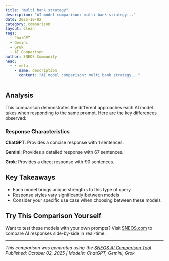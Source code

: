 ```yaml
---
title: "multi bank strategy"
description: "AI model comparison: multi bank strategy..."
date: 2025-10-02
category: comparison
layout: Clean
tags:
  - ChatGPT
  - Gemini
  - Grok
  - AI Comparison
author: SNEOS Community
head:
  - - meta
    - name: description
      content: "AI model comparison: multi bank strategy..."
---
```


<ChatComparison
  title="multi bank strategy"
  prompt="multi bank strategy"
  :responses='{
    "ChatGPT": "Error calling OpenAI API.",
    "Gemini": "A multi-bank strategy involves using financial services and products from multiple banks instead of relying solely on one. It\u0027s a common practice for both individuals and businesses, offering various advantages and potential drawbacks. Let\u0027s break down the key aspects:\n\n**For Individuals:**\n\n**Reasons for a Multi-Bank Strategy:**\n\n*   **Optimizing Interest Rates and Fees:** Different banks offer varying interest rates on savings accounts, CDs, and mortgages. By shopping around and using multiple banks, you can maximize your returns and minimize fees.\n*   **Diversifying Risk:** While FDIC insurance protects your deposits up to a certain limit per bank, spreading your money across multiple institutions can provide an added layer of security, especially if you have substantial assets.\n*   **Accessing Specialized Services:** Some banks excel in specific areas, such as online banking, customer service, or international transactions. Using multiple banks allows you to leverage their individual strengths.\n*   **Building Credit:** Managing accounts responsibly at multiple banks can contribute to a positive credit history.\n*   **Convenience:** Certain banks might have better ATM networks in specific locations, making it easier to access cash when needed.\n*   **Relationship Banking:** Building relationships at multiple banks can be advantageous when seeking loans or other financial products, as each bank might have different lending criteria or a preference for existing customers.\n*   **Avoiding Excessive Fees:** Some banks may waive certain fees if you maintain a minimum balance across multiple accounts, making a multi-bank strategy cost-effective.\n\n**Drawbacks for Individuals:**\n\n*   **Increased Complexity:** Managing multiple accounts can be more time-consuming and complex than dealing with a single bank. Tracking balances, passwords, and statements can become a burden.\n*   **Potential for Overlooking Fees:** While you can optimize fees, it\u0027s also easier to overlook them when managing multiple accounts. Careful monitoring is crucial.\n*   **Minimum Balance Requirements:** Some accounts require minimum balances to avoid fees, and meeting those requirements across multiple accounts can tie up a significant amount of capital.\n*   **Tax Implications:** Managing interest income and tax forms from multiple banks can complicate your tax filing process.\n\n**For Businesses:**\n\n**Reasons for a Multi-Bank Strategy:**\n\n*   **Credit Line Diversification:** Spreading credit lines across multiple banks reduces reliance on a single institution and mitigates the risk of a line of credit being reduced or terminated unexpectedly. This is crucial for maintaining operational flexibility.\n*   **Payment Processing:** Different banks may offer different payment processing solutions, fees, and integrations with accounting software. Businesses can optimize their payment processing by using multiple banks.\n*   **Treasury Management:** Businesses with complex treasury needs (e.g., international transactions, lockbox services, cash management) can benefit from using banks specializing in those areas.\n*   **Lending Flexibility:** Different banks have different lending appetites and specialize in different types of financing (e.g., commercial real estate, equipment financing). Using multiple banks increases access to diverse funding options.\n*   **Reduced Counterparty Risk:** Spreading deposits across multiple banks mitigates the risk of losing access to funds if a single bank experiences financial difficulties. While FDIC insurance covers deposits up to a certain limit, larger businesses often exceed this limit.\n*   **Negotiating Power:** Having relationships with multiple banks provides leverage when negotiating fees and interest rates. Banks are more likely to offer competitive terms to retain or attract your business.\n*   **Disaster Recovery:** In case of a disaster (e.g., cyberattack, natural disaster) affecting one bank, having accounts at other institutions ensures business continuity.\n*   **Compliance Requirements:** Some industries or jurisdictions require businesses to maintain accounts at multiple banks for regulatory compliance purposes.\n*   **Vendor Relationships:** Certain vendors may only accept payments through specific banks, requiring businesses to maintain accounts at those banks.\n\n**Drawbacks for Businesses:**\n\n*   **Complexity and Administrative Burden:** Managing multiple bank accounts adds complexity to accounting, reconciliation, and cash flow management. It requires more staff time and potentially specialized software.\n*   **Increased Fees:** While you can negotiate fees, managing multiple accounts may result in higher overall banking fees compared to consolidating with a single bank.\n*   **Difficulty Maintaining Minimum Balances:** Meeting minimum balance requirements across multiple accounts can tie up significant working capital.\n*   **Security Risks:** Managing logins, passwords, and security protocols for multiple banks increases the risk of fraud and cybersecurity breaches.\n*   **Communication Challenges:** Communicating with multiple banks can be time-consuming and challenging, especially when resolving issues or requesting information.\n\n**Implementing a Multi-Bank Strategy (Best Practices):**\n\n*   **Define Your Needs and Goals:** Clearly identify your financial needs and objectives before choosing multiple banks. What are you trying to optimize (e.g., interest rates, fees, access to credit)?\n*   **Research and Compare Banks:** Thoroughly research and compare different banks based on their products, services, fees, interest rates, and customer service. Consider online reviews and ratings.\n*   **Choose the Right Banks:** Select banks that specialize in the areas that are most important to you. For example, if you need international transactions, choose a bank with a strong international presence.\n*   **Open Accounts Strategically:** Open accounts at the chosen banks based on your specific needs. Avoid opening too many accounts, as this can increase complexity.\n*   **Maintain Adequate Balances:** Ensure you maintain adequate balances in each account to avoid fees and maximize interest income.\n*   **Monitor Your Accounts Regularly:** Regularly monitor your accounts for any unauthorized activity, errors, or fee charges.\n*   **Consolidate When Appropriate:** Periodically review your multi-bank strategy and consolidate accounts if it becomes too complex or if your needs change.\n*   **Use Technology to Manage Accounts:** Utilize online banking tools, accounting software, and other technologies to streamline account management and track balances across multiple banks.\n*   **Develop Strong Relationships:** Build relationships with bankers at each institution. This can be helpful when seeking loans or resolving issues.\n*   **Consider a Treasury Management System (for businesses):** For larger businesses, a treasury management system (TMS) can automate cash management, forecasting, and reporting across multiple bank accounts.\n\n**Example Scenarios:**\n\n*   **Individual:** An individual might have a checking account at a local credit union for everyday transactions, a high-yield savings account at an online bank for emergency savings, and a mortgage with a national bank offering the best rates.\n*   **Small Business:** A small business might have a checking account at a community bank for local transactions and a merchant services account at a specialized payment processor.  They also might have a separate line of credit at another larger bank.\n*   **Large Corporation:** A large corporation might have multiple bank accounts across different countries to manage international transactions, treasury operations, and local regulatory requirements.\n\n**In Conclusion:**\n\nA multi-bank strategy can be a valuable tool for both individuals and businesses to optimize their financial resources, diversify risk, and access specialized services. However, it\u0027s important to carefully weigh the benefits against the potential drawbacks and implement the strategy strategically to avoid unnecessary complexity and fees.  Proper planning, organization, and monitoring are key to success.\n",
    "Grok": "A \u0022multi-bank strategy\u0022 typically refers to a financial or operational approach where an individual, business, or organization maintains relationships with multiple banks or financial institutions to achieve specific goals, such as risk diversification, cost optimization, or access to specialized services. This concept is commonly used in personal finance, corporate treasury management, and investment strategies. Below, I\u0027ll explain the concept in different contexts and outline its benefits and challenges.\n\n---\n\n### **1. Multi-Bank Strategy in Personal Finance**\nIn personal finance, a multi-bank strategy involves using multiple bank accounts across different financial institutions to manage money effectively.\n\n#### **Key Objectives:**\n- **Diversification of Risk:** Spreading funds across multiple banks reduces the risk of losing all savings if one bank faces financial difficulties (though government-backed deposit insurance often mitigates this concern in many countries, e.g., FDIC in the US up to $250,000 per account).\n- **Maximizing Interest Rates:** Different banks offer varying interest rates on savings accounts or certificates of deposit (CDs). A multi-bank strategy allows individuals to place funds in accounts with the highest yields.\n- **Access to Different Services:** Some banks may offer better online banking tools, lower fees for specific transactions, or rewards programs that suit specific needs.\n- **Budgeting and Organization:** Using separate accounts at different banks for different purposes (e.g., emergency fund, vacation savings, or bills) can help with financial discipline.\n\n#### **Example:**\n- Bank A: High-yield savings account for emergency funds (2.5% APY).\n- Bank B: Checking account with no fees for daily transactions.\n- Bank C: Rewards credit card or specialized loans.\n\n---\n\n### **2. Multi-Bank Strategy in Corporate Finance**\nFor businesses, a multi-bank strategy is often a critical part of treasury management. Companies work with multiple banks to optimize liquidity, manage risks, and access a broader range of financial products.\n\n#### **Key Objectives:**\n- **Risk Management:** Relying on a single bank for loans, credit lines, or deposits exposes a company to risks if the bank faces liquidity issues or imposes stricter lending terms. Using multiple banks spreads this risk.\n- **Cost Optimization:** Different banks may offer better rates or lower fees for specific services like foreign exchange, trade finance, or payroll processing.\n- **Access to Expertise and Networks:** Some banks have regional or sectoral expertise (e.g., trade finance in Asia or energy sector loans) that a single bank may not provide.\n- **Liquidity and Credit Access:** Multiple banking relationships ensure access to diverse funding sources, especially during economic downturns when one bank may tighten credit.\n\n#### **Implementation:**\n- Maintain operating accounts with one or two primary banks for day-to-day transactions.\n- Use secondary banks for specialized services like trade finance, letters of credit, or investment banking.\n- Distribute cash reserves across multiple banks to reduce concentration risk while ensuring compliance with deposit insurance limits.\n\n#### **Example:**\nA multinational corporation might use:\n- Bank A (Global Bank): For international wire transfers and forex hedging.\n- Bank B (Regional Bank): For local payroll and operational accounts.\n- Bank C (Investment Bank): For raising capital or managing mergers and acquisitions.\n\n---\n\n### **3. Multi-Bank Strategy in Investment and Wealth Management**\nIn wealth management, a multi-bank strategy often involves using multiple financial institutions to manage investments, private banking services, or trusts.\n\n#### **Key Objectives:**\n- **Diversification of Assets:** Spreading investments across banks or custodians reduces the risk of loss due to mismanagement or institutional failure.\n- **Access to Unique Products:** Different banks may offer exclusive investment opportunities, such as private equity funds, structured products, or alternative investments.\n- **Relationship Benefits:** Building relationships with multiple private banks can provide access to better advisory services or preferential loan terms.\n\n#### **Example:**\n- Bank A: Custody of stocks and bonds with a focus on low-cost trading.\n- Bank B: Wealth management services for real estate investments.\n- Bank C: Offshore banking for international asset protection.\n\n---\n\n### **4. Multi-Bank Strategy in Payment Processing and Fintech**\nFor businesses in e-commerce or tech, a multi-bank strategy can involve partnering with multiple payment processors or banks to ensure seamless transactions and redundancy.\n\n#### **Key Objectives:**\n- **Redundancy and Reliability:** If one bank or processor experiences downtime, others can handle transactions, minimizing disruptions.\n- **Cost Efficiency:** Different banks or processors may have lower fees for specific regions or transaction types.\n- **Global Reach:** Working with multiple banks ensures compliance with local regulations and access to regional payment systems.\n\n#### **Example:**\nAn online retailer might use:\n- Bank A: For domestic credit card processing.\n- Bank B: For international payments via SWIFT or SEPA.\n- Payment Processor C: For cryptocurrency or alternative payment methods.\n\n---\n\n### **Benefits of a Multi-Bank Strategy**\n1. **Risk Mitigation:** Reduces dependency on a single institution and protects against bank-specific failures or policy changes.\n2. **Cost Savings:** Leverages competitive rates, fees, and services across banks.\n3. **Flexibility:** Provides access to a broader range of financial products and expertise.\n4. **Resilience:** Ensures continuity of operations (for businesses) if one bank faces issues.\n5. **Tailored Solutions:** Allows customization of banking relationships to meet specific needs (e.g., personal savings goals or corporate trade finance).\n\n---\n\n### **Challenges of a Multi-Bank Strategy**\n1. **Complexity:** Managing multiple accounts or relationships can be time-consuming and requires careful oversight.\n2. **Cost of Maintenance:** Some banks charge fees for low balances or inactivity, which can add up across multiple accounts.\n3. **Regulatory Compliance:** For businesses, working with multiple banks may involve navigating different reporting requirements or KYC (Know Your Customer) processes.\n4. **Fragmented Data:** Tracking finances or consolidating data across banks can be challenging without integrated tools or software.\n5. **Relationship Trade-Offs:** Spreading business across multiple banks may reduce the depth of relationship with any single bank, potentially affecting access to preferential terms or services.\n\n---\n\n### **Best Practices for Implementing a Multi-Bank Strategy**\n1. **Define Clear Objectives:** Determine why you need multiple banks (e.g., risk diversification, better rates, or specialized services).\n2. **Research and Compare:** Analyze fees, interest rates, services, and reputation before selecting banks.\n3. **Leverage Technology:** Use financial management tools or treasury software to track accounts and transactions across banks.\n4. **Maintain Transparency:** For businesses, ensure compliance with audits and reporting by maintaining clear records of transactions across banks.\n5. **Review Periodically:** Reassess banking relationships periodically to ensure they align with evolving needs or market conditions.\n\n---\n\n### **Conclusion**\nA multi-bank strategy can be a powerful approach to managing finances, whether for personal savings, corporate treasury, or investment purposes. By spreading financial activities across multiple institutions, individuals and businesses can minimize risks, optimize costs, and access a wider range of services. However, the strategy requires careful planning and management to avoid complexity and ensure efficiency.\n\nIf you\u2019re looking to apply this concept in a specific context (e.g., personal finance, corporate banking, or a particular industry), let me know, and I can provide more tailored insights!"
  }'
  published-date="12:19"
/>

## Analysis

This comparison demonstrates the different approaches each AI model takes when responding to the same prompt. Here are the key differences observed:

### Response Characteristics

**ChatGPT**: Provides a concise response with 1 sentences. 

**Gemini**: Provides a detailed response with 67 sentences. 

**Grok**: Provides a direct response with 90 sentences. 

## Key Takeaways

- Each model brings unique strengths to this type of query
- Response styles vary significantly between models
- Consider your specific use case when choosing between these models

## Try This Comparison Yourself

Want to test these models with your own prompts? Visit [SNEOS.com](https://sneos.com) to compare AI responses side-by-side in real-time.

---

*This comparison was generated using the [SNEOS AI Comparison Tool](https://sneos.com)*
*Published: October 02, 2025 | Models: ChatGPT, Gemini, Grok*

